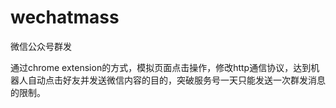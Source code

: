 wechatmass
==========

微信公众号群发

通过chrome extension的方式，模拟页面点击操作，修改http通信协议，达到机器人自动点击好友并发送微信内容的目的，突破服务号一天只能发送一次群发消息的限制。
